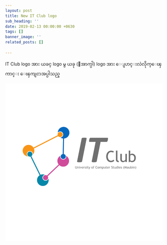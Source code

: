 ```yaml
---
layout: post
title: New IT Club logo
sub_heading: ''
date: 2019-02-13 00:00:00 +0630
tags: []
banner_image: ''
related_posts: []

---
```

IT Club logo အား ယခင္ logo မွ ယခု (ေအာက္ပါ) logo အား ေျပာင္းလဲလိုက္ေၾကာင္း ေၾကျငာအပ္ပါသည္

![](/uploads/2019/02/24/52598934_303044977066881_6221374859717378048_n.png)